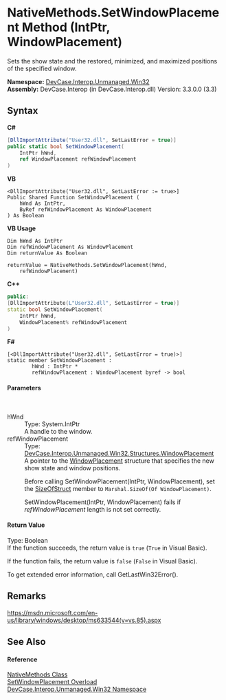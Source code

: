# NativeMethods.SetWindowPlacement Method (IntPtr, WindowPlacement)
 

Sets the show state and the restored, minimized, and maximized positions of the specified window.

**Namespace:**&nbsp;<a href="N_DevCase_Interop_Unmanaged_Win32">DevCase.Interop.Unmanaged.Win32</a><br />**Assembly:**&nbsp;DevCase.Interop (in DevCase.Interop.dll) Version: 3.3.0.0 (3.3)

## Syntax

**C#**<br />
``` C#
[DllImportAttribute("User32.dll", SetLastError = true)]
public static bool SetWindowPlacement(
	IntPtr hWnd,
	ref WindowPlacement refWindowPlacement
)
```

**VB**<br />
``` VB
<DllImportAttribute("User32.dll", SetLastError := true>]
Public Shared Function SetWindowPlacement ( 
	hWnd As IntPtr,
	ByRef refWindowPlacement As WindowPlacement
) As Boolean
```

**VB Usage**<br />
``` VB Usage
Dim hWnd As IntPtr
Dim refWindowPlacement As WindowPlacement
Dim returnValue As Boolean

returnValue = NativeMethods.SetWindowPlacement(hWnd, 
	refWindowPlacement)
```

**C++**<br />
``` C++
public:
[DllImportAttribute(L"User32.dll", SetLastError = true)]
static bool SetWindowPlacement(
	IntPtr hWnd, 
	WindowPlacement% refWindowPlacement
)
```

**F#**<br />
``` F#
[<DllImportAttribute("User32.dll", SetLastError = true)>]
static member SetWindowPlacement : 
        hWnd : IntPtr * 
        refWindowPlacement : WindowPlacement byref -> bool 

```


#### Parameters
&nbsp;<dl><dt>hWnd</dt><dd>Type: System.IntPtr<br />A handle to the window.</dd><dt>refWindowPlacement</dt><dd>Type: <a href="T_DevCase_Interop_Unmanaged_Win32_Structures_WindowPlacement">DevCase.Interop.Unmanaged.Win32.Structures.WindowPlacement</a><br />A pointer to the <a href="T_DevCase_Interop_Unmanaged_Win32_Structures_WindowPlacement">WindowPlacement</a> structure that specifies the new show state and window positions. 

 Before calling SetWindowPlacement(IntPtr, WindowPlacement), set the <a href="F_DevCase_Interop_Unmanaged_Win32_Structures_WindowPlacement_SizeOfStruct">SizeOfStruct</a> member to `Marshal.SizeOf(Of WindowPlacement)`. 

SetWindowPlacement(IntPtr, WindowPlacement) fails if *refWindowPlacement* length is not set correctly.</dd></dl>

#### Return Value
Type: Boolean<br />If the function succeeds, the return value is `true` (`True` in Visual Basic). 

 If the function fails, the return value is `false` (`False` in Visual Basic). 

 To get extended error information, call GetLastWin32Error().

## Remarks
<a href="https://msdn.microsoft.com/en-us/library/windows/desktop/ms633544(v=vs.85).aspx" target="_blank">https://msdn.microsoft.com/en-us/library/windows/desktop/ms633544(v=vs.85).aspx</a>

## See Also


#### Reference
<a href="T_DevCase_Interop_Unmanaged_Win32_NativeMethods">NativeMethods Class</a><br /><a href="Overload_DevCase_Interop_Unmanaged_Win32_NativeMethods_SetWindowPlacement">SetWindowPlacement Overload</a><br /><a href="N_DevCase_Interop_Unmanaged_Win32">DevCase.Interop.Unmanaged.Win32 Namespace</a><br />